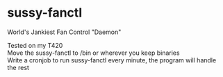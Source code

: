 # sussy-fanctl

World's Jankiest Fan Control "Daemon"

Tested on my T420 \
Move the sussy-fanctl to /bin or wherever you keep binaries \
Write a cronjob to run sussy-fanctl every minute, the program will handle the rest 
